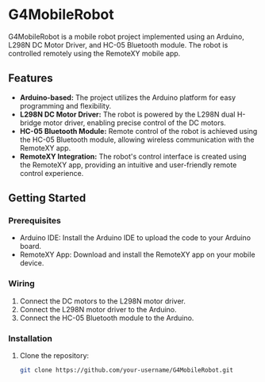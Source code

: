 # G4MobileRobot

G4MobileRobot is a mobile robot project implemented using an Arduino, L298N DC Motor Driver, and HC-05 Bluetooth module. The robot is controlled remotely using the RemoteXY mobile app.

## Features

- **Arduino-based:** The project utilizes the Arduino platform for easy programming and flexibility.
- **L298N DC Motor Driver:** The robot is powered by the L298N dual H-bridge motor driver, enabling precise control of the DC motors.
- **HC-05 Bluetooth Module:** Remote control of the robot is achieved using the HC-05 Bluetooth module, allowing wireless communication with the RemoteXY app.
- **RemoteXY Integration:** The robot's control interface is created using the RemoteXY app, providing an intuitive and user-friendly remote control experience.

## Getting Started

### Prerequisites

- Arduino IDE: Install the Arduino IDE to upload the code to your Arduino board.
- RemoteXY App: Download and install the RemoteXY app on your mobile device.

### Wiring

1. Connect the DC motors to the L298N motor driver.
2. Connect the L298N motor driver to the Arduino.
3. Connect the HC-05 Bluetooth module to the Arduino.

### Installation

1. Clone the repository:

   ```bash
   git clone https://github.com/your-username/G4MobileRobot.git
